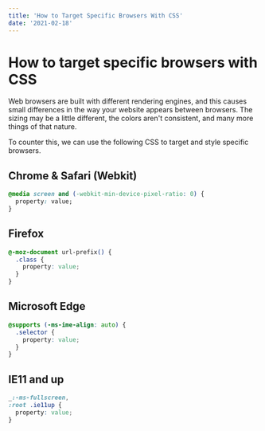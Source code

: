 ```yaml
---
title: 'How to Target Specific Browsers With CSS'
date: '2021-02-18'
---
```


# How to target specific browsers with CSS

Web browsers are built with different rendering engines, and this causes small differences in the way your website appears between browsers. The sizing may be a little different, the colors aren't consistent, and many more things of that nature.

To counter this, we can use the following CSS to target and style specific browsers.

## Chrome & Safari (Webkit)

```css
@media screen and (-webkit-min-device-pixel-ratio: 0) {
  property: value;
}
```

## Firefox

```css
@-moz-document url-prefix() {
  .class {
    property: value;
  }
}
```

## Microsoft Edge

```css
@supports (-ms-ime-align: auto) {
  .selector {
    property: value;
  }
}
```

## IE11 and up

```css
_:-ms-fullscreen,
:root .ie11up {
  property: value;
}
```
